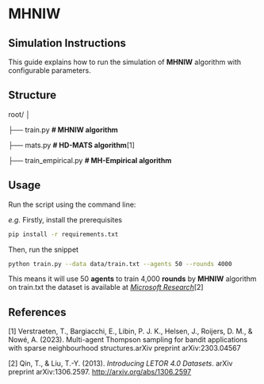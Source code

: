 # MHNIW

## Simulation Instructions

This guide explains how to run the simulation of **MHNIW** algorithm with configurable parameters.


## Structure

root/
│

├── train.py                        **# MHNIW algorithm**

├── mats.py                         **# HD-MATS algorithm**[1]

├── train_empirical.py              **# MH-Empirical algorithm**

##  Usage

Run the script using the command line:

*e.g.*
Firstly, install the prerequisites
```bash
pip install -r requirements.txt
```
Then, run the snippet
```bash
python train.py --data data/train.txt --agents 50 --rounds 4000
```
This means it will use 50 **agents** to train 4,000 **rounds** by **MHNIW** algorithm on train.txt
the dataset is available at [*Microsoft Research*](https://www.microsoft.com/en-us/research/project/mslr/)[2]



## References
[1] Verstraeten, T., Bargiacchi, E., Libin, P. J. K., Helsen, J., Roijers, D. M., & Nowé, A. (2023). Multi-agent Thompson sampling for bandit applications with sparse neighbourhood structures.arXiv preprint arXiv:2303.04567

[2] Qin, T., & Liu, T.-Y. (2013). *Introducing LETOR 4.0 Datasets*. arXiv preprint arXiv:1306.2597. http://arxiv.org/abs/1306.2597
